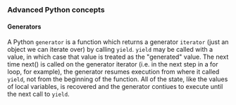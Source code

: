 ### Advanced Python concepts

#### Generators

A Python `generator` is a function which returns a generator `iterator` (just an object we can iterate over) by calling `yield`.
`yield` may be called with a value, in which case that value is treated as the "generated" value. The next time next() is called on the generator iterator (i.e. in the next step in a for loop, for example), the generator resumes execution from where it called `yield`, not from the beginning of the function. All of the state, like the values of local variables, is recovered and the generator contiues to execute until the next call to `yield`.
